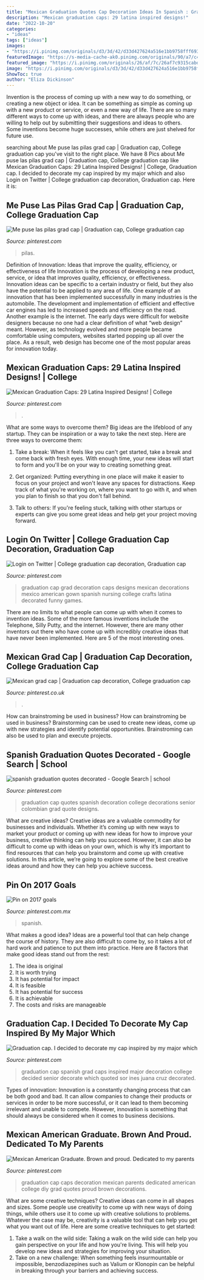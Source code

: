 ```yaml
---
title: "Mexican Graduation Quotes Cap Decoration Ideas In Spanish : Graduation Cap. I Decided To Decorate My Cap Inspired By My Major Which"
description: "Mexican graduation caps: 29 latina inspired designs!"
date: "2022-10-20"
categories:
- "ideas"
tags: ["ideas"]
images:
- "https://i.pinimg.com/originals/d3/3d/42/d33d427624a516e1bb9758fff693c403.jpg"
featuredImage: "https://s-media-cache-ak0.pinimg.com/originals/90/a7/c4/90a7c4ee9f814a9f0d089c1e07a99b70.jpg"
featured_image: "https://i.pinimg.com/originals/26/af/7c/26af7c9315cabd4b538e9509487ba7c2.jpg"
image: "https://i.pinimg.com/originals/d3/3d/42/d33d427624a516e1bb9758fff693c403.jpg"
ShowToc: true
author: "Eliza Dickinson"
---
```



Invention is the process of coming up with a new way to do something, or creating a new object or idea. It can be something as simple as coming up with a new product or service, or even a new way of life. There are so many different ways to come up with ideas, and there are always people who are willing to help out by submitting their suggestions and ideas to others. Some inventions become huge successes, while others are just shelved for future use.

	

		
searching about Me puse las pilas grad cap | Graduation cap, College graduation cap you've visit to the right place. We have 8 Pics about Me puse las pilas grad cap | Graduation cap, College graduation cap like Mexican Graduation Caps: 29 Latina Inspired Designs! | College, Graduation cap. I decided to decorate my cap inspired by my major which and also Login on Twitter | College graduation cap decoration, Graduation cap. Here it is:
		
    
## Me Puse Las Pilas Grad Cap | Graduation Cap, College Graduation Cap

<img loading=lazy src="https://i.pinimg.com/originals/38/97/48/389748e2c07c849fe327ca1b1420c4bd.jpg" onerror="this.onerror=null;this.src='https://tse2.mm.bing.net/th?id=OIP.jtAlUn7Z3jZfWjraIJAzIwHaE8&amp;pid=15.1';" alt="Me puse las pilas grad cap | Graduation cap, College graduation cap">

_Source: pinterest.com_

>pilas. 

	

Definition of Innovation: Ideas that improve the quality, efficiency, or effectiveness of life
Innovation is the process of developing a new product, service, or idea that improves quality, efficiency, or effectiveness. Innovation ideas can be specific to a certain industry or field, but they also have the potential to be applied to any area of life. 
One example of an innovation that has been implemented successfully in many industries is the automobile. The development and implementation of efficient and effective car engines has led to increased speeds and efficiency on the road. Another example is the internet. The early days were difficult for website designers because no one had a clear definition of what “web design” meant. However, as technology evolved and more people became comfortable using computers, websites started popping up all over the place. As a result, web design has become one of the most popular areas for innovation today.

    
## Mexican Graduation Caps: 29 Latina Inspired Designs! | College

<img loading=lazy src="https://i.pinimg.com/736x/6d/e3/b6/6de3b65816957e7616a9f53f9dd11990.jpg" onerror="this.onerror=null;this.src='https://tse3.mm.bing.net/th?id=OIP.fr9Lvgo-PnOu8KtW7-cCNwHaHa&amp;pid=15.1';" alt="Mexican Graduation Caps: 29 Latina Inspired Designs! | College">

_Source: pinterest.com_

>. 

	

What are some ways to overcome them?
Big ideas are the lifeblood of any startup. They can be inspiration or a way to take the next step. Here are three ways to overcome them:
1) Take a break: When it feels like you can't get started, take a break and come back with fresh eyes. With enough time, your new ideas will start to form and you'll be on your way to creating something great.

2) Get organized: Putting everything in one place will make it easier to focus on your project and won't leave any spaces for distractions. Keep track of what you're working on, where you want to go with it, and when you plan to finish so that you don't fall behind.

3) Talk to others: If you're feeling stuck, talking with other startups or experts can give you some great ideas and help get your project moving forward.

    
## Login On Twitter | College Graduation Cap Decoration, Graduation Cap

<img loading=lazy src="https://i.pinimg.com/originals/c9/a7/25/c9a7250adcdd2bb2975ff6a417e2108d.jpg" onerror="this.onerror=null;this.src='https://tse4.mm.bing.net/th?id=OIP._kdhtTUW-HQTYVFmUfglKgHaHa&amp;pid=15.1';" alt="Login on Twitter | College graduation cap decoration, Graduation cap">

_Source: pinterest.com_

>graduation cap grad decoration caps designs mexican decorations mexico american gown spanish nursing college crafts latina decorated funny games. 

	

There are no limits to what people can come up with when it comes to invention ideas. Some of the more famous inventions include the Telephone, Silly Putty, and the internet. However, there are many other inventors out there who have come up with incredibly creative ideas that have never been implemented. Here are 5 of the most interesting ones.

    
## Mexican Grad Cap | Graduation Cap Decoration, College Graduation Cap

<img loading=lazy src="https://i.pinimg.com/736x/00/96/bd/0096bdfb6ddd9d85d58d7e9ceb7d2ed2.jpg" onerror="this.onerror=null;this.src='https://tse1.mm.bing.net/th?id=OIP.jukNzC46-4tAnTGI7eSGJwHaJ3&amp;pid=15.1';" alt="Mexican grad cap | Graduation cap decoration, College graduation cap">

_Source: pinterest.co.uk_

>. 

	

How can brainstroming be used in business?
How can brainstroming be used in business? Brainstorming can be used to create new ideas, come up with new strategies and identify potential opportunities. Brainstroming can also be used to plan and execute projects.

    
## Spanish Graduation Quotes Decorated - Google Search | School

<img loading=lazy src="https://i.pinimg.com/236x/a1/41/1d/a1411daf950c7f5992dbcc1c874011bd.jpg" onerror="this.onerror=null;this.src='https://tse1.mm.bing.net/th?id=OIP.bnkdKceyPh8mkmCNYUj0MgAAAA&amp;pid=15.1';" alt="spanish graduation quotes decorated - Google Search | school">

_Source: pinterest.com_

>graduation cap quotes spanish decoration college decorations senior colombian grad quote designs. 

	

What are creative ideas?
Creative ideas are a valuable commodity for businesses and individuals. Whether it’s coming up with new ways to market your product or coming up with new ideas for how to improve your business, creative thinking can help you succeed. However, it can also be difficult to come up with ideas on your own, which is why it’s important to find resources that can help you brainstorm and come up with creative solutions. In this article, we’re going to explore some of the best creative ideas around and how they can help you achieve success.

    
## Pin On 2017 Goals

<img loading=lazy src="https://i.pinimg.com/originals/d3/3d/42/d33d427624a516e1bb9758fff693c403.jpg" onerror="this.onerror=null;this.src='https://tse4.mm.bing.net/th?id=OIP.yWmRhMF6uRlr7Z4eWyrPUwHaJ4&amp;pid=15.1';" alt="Pin on 2017 goals">

_Source: pinterest.com.mx_

>spanish. 

	

What makes a good idea?
Ideas are a powerful tool that can help change the course of history. They are also difficult to come by, so it takes a lot of hard work and patience to put them into practice. Here are 8 factors that make good ideas stand out from the rest: 
1. The idea is original 
2. It is worth trying 
3. It has potential for impact 
4. It is feasible 
5. It has potential for success 
6. It is achievable 
7. The costs and risks are manageable 

    
## Graduation Cap. I Decided To Decorate My Cap Inspired By My Major Which

<img loading=lazy src="https://s-media-cache-ak0.pinimg.com/originals/90/a7/c4/90a7c4ee9f814a9f0d089c1e07a99b70.jpg" onerror="this.onerror=null;this.src='https://tse2.mm.bing.net/th?id=OIP.3rFke5shRG77lqxfrkqE3wD6D6&amp;pid=15.1';" alt="Graduation cap. I decided to decorate my cap inspired by my major which">

_Source: pinterest.com_

>graduation cap spanish grad caps inspired major decoration college decided senior decorate which quoted sor ines juana cruz decorated. 

	

Types of innovation:
Innovation is a constantly changing process that can be both good and bad. It can allow companies to change their products or services in order to be more successful, or it can lead to them becoming irrelevant and unable to compete. However, innovation is something that should always be considered when it comes to business decisions.

    
## Mexican American Graduate. Brown And Proud. Dedicated To My Parents

<img loading=lazy src="https://i.pinimg.com/originals/26/af/7c/26af7c9315cabd4b538e9509487ba7c2.jpg" onerror="this.onerror=null;this.src='https://tse2.mm.bing.net/th?id=OIP.k5-XmTBZBGtDCXJPQ_2pugHaE8&amp;pid=15.1';" alt="Mexican American Graduate. Brown and proud. Dedicated to my parents">

_Source: pinterest.com_

>graduation cap caps decoration mexican parents dedicated american college diy grad quotes proud brown decorations. 

	

What are some creative techniques?
Creative ideas can come in all shapes and sizes. Some people use creativity to come up with new ways of doing things, while others use it to come up with creative solutions to problems. Whatever the case may be, creativity is a valuable tool that can help you get what you want out of life. Here are some creative techniques to get started: 
1. Take a walk on the wild side: Taking a walk on the wild side can help you gain perspective on your life and how you're living. This will help you develop new ideas and strategies for improving your situation. 
2. Take on a new challenge: When something feels insurmountable or impossible, benzodiazepines such as Valium or Klonopin can be helpful in breaking through your barriers and achieving success.

